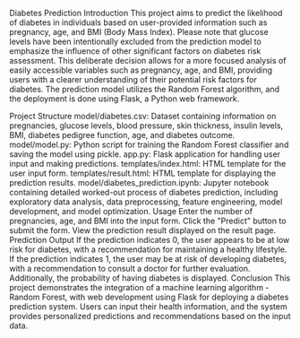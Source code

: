 
Diabetes Prediction
Introduction
This project aims to predict the likelihood of diabetes in individuals based on user-provided information such as pregnancy, age, and BMI (Body Mass Index). Please note that glucose levels have been intentionally excluded from the prediction model to emphasize the influence of other significant factors on diabetes risk assessment. This deliberate decision allows for a more focused analysis of easily accessible variables such as pregnancy, age, and BMI, providing users with a clearer understanding of their potential risk factors for diabetes. The prediction model utilizes the Random Forest algorithm, and the deployment is done using Flask, a Python web framework.

Project Structure
model/diabetes.csv: Dataset containing information on pregnancies, glucose levels, blood pressure, skin thickness, insulin levels, BMI, diabetes pedigree function, age, and diabetes outcome.
model/model.py: Python script for training the Random Forest classifier and saving the model using pickle.
app.py: Flask application for handling user input and making predictions.
templates/index.html: HTML template for the user input form.
templates/result.html: HTML template for displaying the prediction results.
model/diabetes_prediction.ipynb: Jupyter notebook containing detailed worked-out process of diabetes prediction, including exploratory data analysis, data preprocessing, feature engineering, model development, and model optimization.
Usage
Enter the number of pregnancies, age, and BMI into the input form.
Click the "Predict" button to submit the form.
View the prediction result displayed on the result page.
Prediction Output
If the prediction indicates 0, the user appears to be at low risk for diabetes, with a recommendation for maintaining a healthy lifestyle.
If the prediction indicates 1, the user may be at risk of developing diabetes, with a recommendation to consult a doctor for further evaluation. Additionally, the probability of having diabetes is displayed.
Conclusion
This project demonstrates the integration of a machine learning algorithm - Random Forest, with web development using Flask for deploying a diabetes prediction system. Users can input their health information, and the system provides personalized predictions and recommendations based on the input data.
